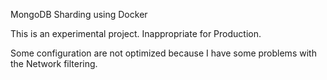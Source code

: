 MongoDB Sharding using Docker

This is an experimental project. Inappropriate for Production. 

Some configuration are not optimized because I have some problems with the Network filtering.
